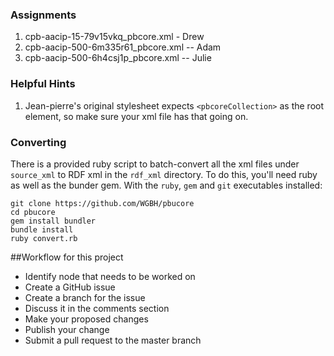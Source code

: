 ### Assignments
1. cpb-aacip-15-79v15vkq_pbcore.xml - Drew
1. cpb-aacip-500-6m335r61_pbcore.xml -- Adam
1. cpb-aacip-500-6h4csj1p_pbcore.xml -- Julie


### Helpful Hints
1. Jean-pierre's original stylesheet expects `<pbcoreCollection>` as the root element, so make sure your xml file has that going on.

### Converting
There is a provided ruby script to batch-convert all the xml files under `source_xml` to RDF xml in the `rdf_xml`
directory. To do this, you'll need ruby as well as the bunder gem. With the `ruby`, `gem` and `git` executables installed:

    git clone https://github.com/WGBH/pbucore
    cd pbucore
    gem install bundler
    bundle install
    ruby convert.rb

##Workflow for this project
- Identify node that needs to be worked on
- Create a GitHub issue
- Create a branch for the issue
- Discuss it in the comments section
- Make your proposed changes 
- Publish your change 
- Submit a pull request to the master branch
